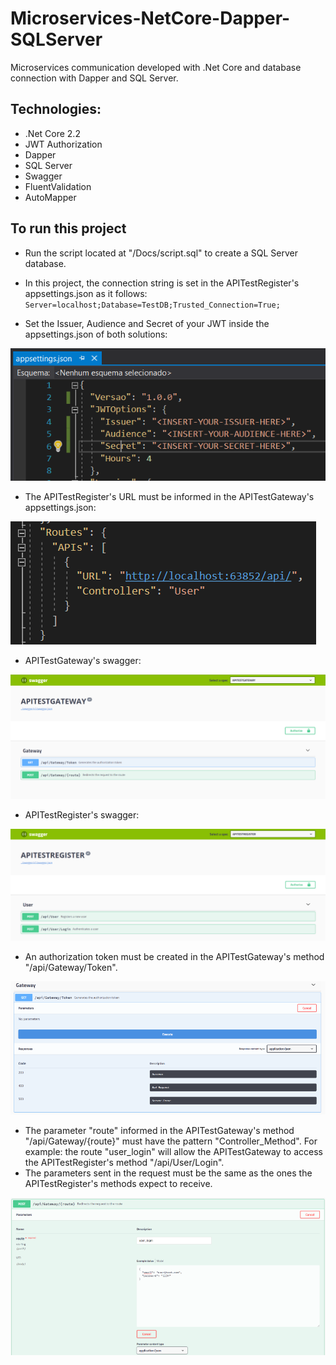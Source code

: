 # Microservices-NetCore-Dapper-SQLServer
Microservices communication developed with .Net Core and database connection with Dapper and SQL Server.

## Technologies:

- .Net Core 2.2
- JWT Authorization
- Dapper
- SQL Server
- Swagger
- FluentValidation
- AutoMapper

## To run this project

- Run the script located at "/Docs/script.sql" to create a SQL Server database. 
- In this project, the connection string is set in the APITestRegister's appsettings.json as it follows:
  `Server=localhost;Database=TestDB;Trusted_Connection=True;`

- Set the Issuer, Audience and Secret of your JWT inside the appsettings.json of both solutions:

![appsettings.json](/Docs/appsettings.json.PNG)

- The APITestRegister's URL must be informed in the APITestGateway's appsettings.json:

![routes](/Docs/routes.PNG)

- APITestGateway's swagger:

![swagger-0](/Docs/swagger-0.PNG)

- APITestRegister's swagger:

![swagger-3](/Docs/swagger-3.PNG)

- An authorization token must be created in the APITestGateway's method "/api/Gateway/Token".

![swagger-1](/Docs/swagger-1.PNG)

- The parameter "route" informed in the APITestGateway's method "/api/Gateway/{route}" must have the pattern "Controller_Method". For example: the route "user_login" will allow the APITestGateway to access the APITestRegister's method "/api/User/Login".
- The parameters sent in the request must be the same as the ones the APITestRegister's methods expect to receive.

![swagger-2](/Docs/swagger-2.PNG)
